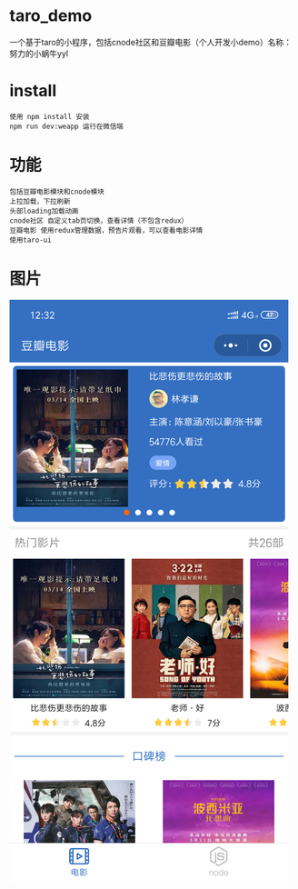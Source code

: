 # taro_demo
一个基于taro的小程序，包括cnode社区和豆瓣电影（个人开发小demo）名称：努力的小蜗牛yyl
# install
    使用 npm install 安装
    npm run dev:weapp 运行在微信端
# 功能
    包括豆瓣电影模块和cnode模块
    上拉加载，下拉刷新
    头部loading加载动画
    cnode社区 自定义tab页切换，查看详情（不包含redux）
    豆瓣电影 使用redux管理数据，预告片观看，可以查看电影详情
    使用taro-ui
# 图片    
![](https://github.com/yylsj0625/taro_demo/blob/master/src/assets/img/img1%20(1).png)
